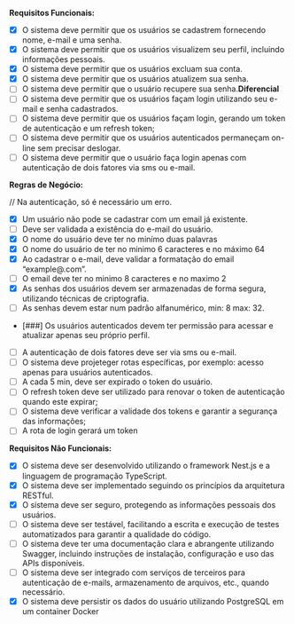 **Requisitos Funcionais:**

- [X] O sistema deve permitir que os usuários se cadastrem fornecendo nome, e-mail e uma senha.
- [X] O sistema deve permitir que os usuários visualizem seu perfil, incluindo informações pessoais.
- [X] O sistema deve permitir que os usuários excluam sua conta.
- [X] O sistema deve permitir que os usuários atualizem sua senha. 
- [ ] O sistema deve permitir que o usuário recupere sua senha.**Diferencial**
- [ ] O sistema deve permitir que os usuários façam login utilizando seu e-mail e senha cadastrados.
- [ ] O sistema deve permitir que os usuários façam login, gerando um token de autenticação e um refresh token;
- [ ] O sistema deve permitir que os usuários autenticados permaneçam on-line sem precisar deslogar.
- [ ] O sistema deve permitir que o usuário faça login apenas com autenticação de dois fatores via sms ou e-mail.

**Regras de Negócio:**

// Na autenticação, só é necessário um erro.

- [x] Um usuário não pode se cadastrar com um email já existente.
- [ ] Deve ser validada a existência do e-mail do usuário.
- [X] O nome do usuário deve ter no minímo duas palavras
- [X] O nome do usuário de ter no minimo 6 caracteres e no máximo 64
- [X] Ao cadastrar o e-mail, deve validar a formatação do email “example@.com”.
- [ ] O email deve ter no minimo 8 caracteres e no maximo 2
- [X] As senhas dos usuários devem ser armazenadas de forma segura, utilizando técnicas de criptografia.
- [ ] As senhas devem estar num padrão alfanumérico, min: 8 max: 32.
- [###] Os usuários autenticados devem ter permissão para acessar e atualizar apenas seu próprio perfil.
- [ ] A autenticação de dois fatores deve ser via sms ou e-mail.
- [ ] O sistema deve projeteger rotas específicas, por exemplo: acesso apenas para usuários autenticados.
- [ ] A cada 5 min, deve ser expirado o token do usuário.
- [ ] O refresh token deve ser utilizado para renovar o token de autenticação quando este expirar;
- [ ] O sistema deve verificar a validade dos tokens e garantir a segurança das informações;
- [ ] A rota de login gerará um token

**Requisitos Não Funcionais:**

- [X] O sistema deve ser desenvolvido utilizando o framework Nest.js e a linguagem de programação TypeScript.
- [X] O sistema deve ser implementado seguindo os princípios da arquitetura RESTful.
- [X] O sistema deve ser seguro, protegendo as informações pessoais dos usuários.
- [ ] O sistema deve ser testável, facilitando a escrita e execução de testes automatizados para garantir a qualidade do código.
- [ ] O sistema deve ter uma documentação clara e abrangente utilizando Swagger, incluindo instruções de instalação, configuração e uso das APIs disponíveis.
- [ ] O sistema deve ser integrado com serviços de terceiros para autenticação de e-mails, armazenamento de arquivos, etc., quando necessário.
- [X] O sistema deve persistir os dados do usuário utilizando PostgreSQL em um container Docker